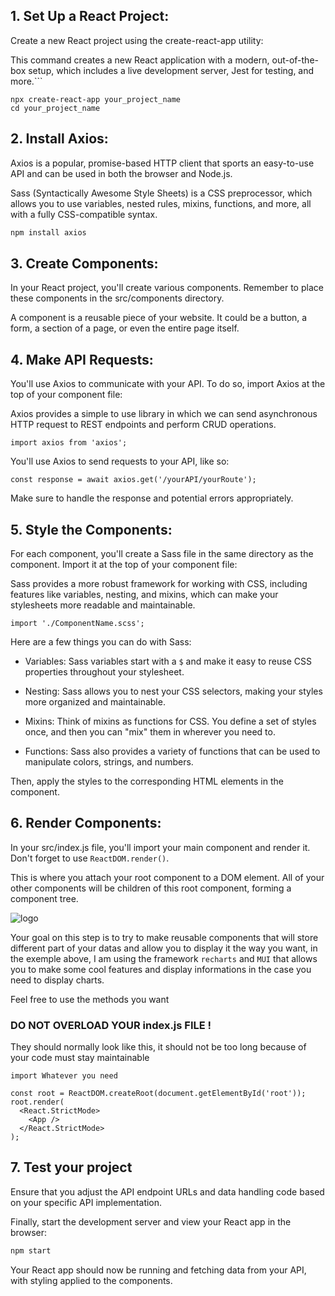 ## 1. Set Up a React Project:
Create a new React project using the create-react-app utility:

This command creates a new React application with a modern, out-of-the-box setup, which includes a live development server, Jest for testing, and more.```
```
npx create-react-app your_project_name
cd your_project_name
```

## 2. Install Axios:
Axios is a popular, promise-based HTTP client that sports an easy-to-use API and can be used in both the browser and Node.js.

Sass (Syntactically Awesome Style Sheets) is a CSS preprocessor, which allows you to use variables, nested rules, mixins, functions, and more, all with a fully CSS-compatible syntax.
```bash
npm install axios
```

## 3. Create Components:
In your React project, you'll create various components. Remember to place these components in the src/components directory.

A component is a reusable piece of your website. It could be a button, a form, a section of a page, or even the entire page itself.

## 4. Make API Requests:
You'll use Axios to communicate with your API. To do so, import Axios at the top of your component file:

Axios provides a simple to use library in which we can send asynchronous HTTP request to REST endpoints and perform CRUD operations.
```
import axios from 'axios';
```
You'll use Axios to send requests to your API, like so:

```
const response = await axios.get('/yourAPI/yourRoute');
```
Make sure to handle the response and potential errors appropriately.


## 5. Style the Components:
For each component, you'll create a Sass file in the same directory as the component. Import it at the top of your component file:

Sass provides a more robust framework for working with CSS, including features like variables, nesting, and mixins, which can make your stylesheets more readable and maintainable.

```
import './ComponentName.scss';
```
Here are a few things you can do with Sass:

* Variables: Sass variables start with a `$` and make it easy to reuse CSS properties throughout your stylesheet.

* Nesting: Sass allows you to nest your CSS selectors, making your styles more organized and maintainable.

* Mixins: Think of mixins as functions for CSS. You define a set of styles once, and then you can "mix" them in wherever you need to.

* Functions: Sass also provides a variety of functions that can be used to manipulate colors, strings, and numbers.

Then, apply the styles to the corresponding HTML elements in the component.

## 6. Render Components:

In your src/index.js file, you'll import your main component and render it. Don't forget to use ```ReactDOM.render()```.

This is where you attach your root component to a DOM element. All of your other components will be children of this root component, forming a component tree.


![logo](https://user-images.githubusercontent.com/72024056/240905042-6f955418-df69-4bcc-8657-b4a4627899a3.png)

Your goal on this step is to try to make reusable components that will store different part of your datas and allow you to display it the way you want, in the exemple above, I am using the framework `recharts` and `MUI` that allows you to make some cool features and display informations in the case you need to display charts.

Feel free to use the methods you want

### DO NOT OVERLOAD YOUR index.js FILE !

They should normally look like this, it should not be too long because of your code must stay maintainable

```
import Whatever you need

const root = ReactDOM.createRoot(document.getElementById('root'));
root.render(
  <React.StrictMode>
    <App />
  </React.StrictMode>
);
```

## 7. Test your project

Ensure that you adjust the API endpoint URLs and data handling code based on your specific API implementation.

Finally, start the development server and view your React app in the browser:
```bash
npm start
```

Your React app should now be running and fetching data from your API, with styling applied to the components.